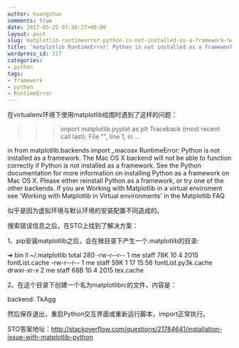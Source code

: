 ```yaml
---
author: huangzhuo
comments: true
date: 2017-05-25 07:38:27+00:00
layout: post
slug: matplotlib-runtimeerror-python-is-not-installed-as-a-framework-%e9%94%99%e8%af%af%e8%a7%a3%e5%86%b3%e6%96%b9%e6%a1%88
title: 'matplotlib RuntimeError: Python is not installed as a framework 错误解决方案'
wordpress_id: 317
categories:
- python
tags:
- framework
- python
- RuntimeError
---
```


在virtualenv环境下使用matplotlib绘图时遇到了这样的问题：

>>> import matplotlib.pyplot as plt
Traceback (most recent call last):
File "", line 1, in 
...

in 
from matplotlib.backends import _macosx
RuntimeError: Python is not installed as a framework. The Mac OS X backend will not be able to function correctly if Python is not installed as a framework. See the Python documentation for more information on installing Python as a framework on Mac OS X. Please either reinstall Python as a framework, or try one of the other backends. If you are Working with Matplotlib in a virtual enviroment see 'Working with Matplotlib in Virtual environments' in the Matplotlib FAQ

 

似乎是因为虚拟环境与默认环境的安装配置不同造成的。

搜索错误信息之后，在STO上找到了解决方案：

 

1、pip安装matplotlib之后，会在根目录下产生一个.matplotlib的目录:

➜ bin ll ~/.matplotlib
total 280
-rw-r--r-- 1 me staff 78K 10 4 2015 fontList.cache
-rw-r--r-- 1 me staff 59K 1 17 15:56 fontList.py3k.cache
drwxr-xr-x 2 me staff 68B 10 4 2015 tex.cache

 

2、在这个目录下创建一个名为matplotlibrc的文件，内容是：

backend: TkAgg

然后保存退出，重启Python交互界面或重新运行脚本，import正常执行。

 

STO答案地址：http://stackoverflow.com/questions/21784641/installation-issue-with-matplotlib-python

 
